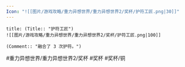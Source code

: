 ```yaml
---
Icon: "![[图片/游戏攻略/重力异想世界/重力异想世界2/奖杯/护符工匠.png|30]]"
---
```

```ad-common-bronze-trophy
title: (Title:: "护符工匠")
![[图片/游戏攻略/重力异想世界/重力异想世界2/奖杯/护符工匠.png|100]]

(Comment:: "融合了 3 次护符。")
```

#重力异想世界/重力异想世界2/奖杯 #奖杯 #奖杯/铜

